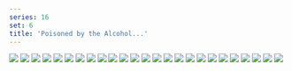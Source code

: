 ```yaml
---
series: 16
set: 6
title: 'Poisoned by the Alcohol...'
---
```


![](../../../../assets/violence-salaryman-teppei/part-6/t125.jpg)
![](../../../../assets/violence-salaryman-teppei/part-6/t126.jpg)
![](../../../../assets/violence-salaryman-teppei/part-6/t127.jpg)
![](../../../../assets/violence-salaryman-teppei/part-6/t128.jpg)
![](../../../../assets/violence-salaryman-teppei/part-6/t129.jpg)
![](../../../../assets/violence-salaryman-teppei/part-6/t130.jpg)
![](../../../../assets/violence-salaryman-teppei/part-6/t131.jpg)
![](../../../../assets/violence-salaryman-teppei/part-6/t132.jpg)
![](../../../../assets/violence-salaryman-teppei/part-6/t133.jpg)
![](../../../../assets/violence-salaryman-teppei/part-6/t134.jpg)
![](../../../../assets/violence-salaryman-teppei/part-6/t135.jpg)
![](../../../../assets/violence-salaryman-teppei/part-6/t136.jpg)
![](../../../../assets/violence-salaryman-teppei/part-6/t137.jpg)
![](../../../../assets/violence-salaryman-teppei/part-6/t138.jpg)
![](../../../../assets/violence-salaryman-teppei/part-6/t139.jpg)
![](../../../../assets/violence-salaryman-teppei/part-6/t140.jpg)
![](../../../../assets/violence-salaryman-teppei/part-6/t141.jpg)
![](../../../../assets/violence-salaryman-teppei/part-6/t142.jpg)
![](../../../../assets/violence-salaryman-teppei/part-6/t143.jpg)
![](../../../../assets/violence-salaryman-teppei/part-6/t144.jpg)
![](../../../../assets/violence-salaryman-teppei/part-6/t145.jpg)
![](../../../../assets/violence-salaryman-teppei/part-6/t146.jpg)
![](../../../../assets/violence-salaryman-teppei/part-6/t147.jpg)
![](../../../../assets/violence-salaryman-teppei/part-6/t148.jpg)
![](../../../../assets/violence-salaryman-teppei/part-6/t149.jpg)